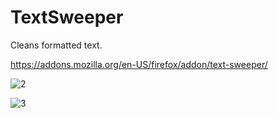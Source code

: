 # TextSweeper

Cleans formatted text.

https://addons.mozilla.org/en-US/firefox/addon/text-sweeper/

![2](https://user-images.githubusercontent.com/89611706/144075100-7a103f55-27aa-4aaf-a4f2-2b02057a4477.png)

![3](https://user-images.githubusercontent.com/89611706/144075103-be7077ab-b321-465b-82c1-29e52dcdde54.png)
